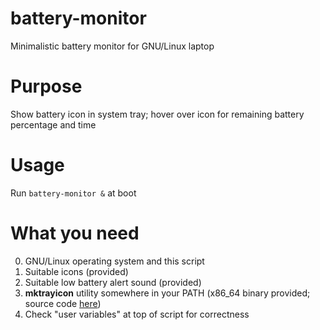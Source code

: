 # battery-monitor
Minimalistic battery monitor for GNU/Linux laptop

# Purpose
Show battery icon in system tray; hover over icon for remaining battery percentage and time

# Usage
Run `battery-monitor &` at boot

# What you need
0. GNU/Linux operating system and this script
1. Suitable icons (provided)
2. Suitable low battery alert sound (provided)
3. **mktrayicon** utility somewhere in your PATH (x86_64 binary provided; source code [here](https://github.com/jonhoo/mktrayicon))
4. Check "user variables" at top of script for correctness
